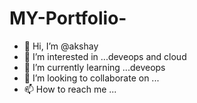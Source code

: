 # MY-Portfolio-
- 👋 Hi, I’m @akshay
- 👀 I’m interested in ...deveops and cloud
- 🌱 I’m currently learning ...deveops
- 💞️ I’m looking to collaborate on ...
- 📫 How to reach me ...
